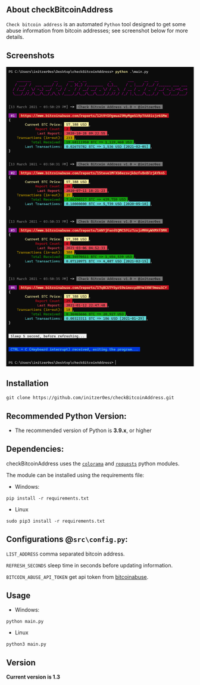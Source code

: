 ## About checkBitcoinAddress

`Check bitcoin address` is an automated `Python` tool designed to get some abuse information from bitcoin addresses; see screenshot below for more details.

## Screenshots

![checkBitcoinAddress](https://raw.githubusercontent.com/initzer0es/checkBitcoinAddress/master/img/screenshot.png "checkBitcoinAddress in action")

## Installation

```
git clone https://github.com/initzer0es/checkBitcoinAddress.git
```

## Recommended Python Version:

- The recommended version of Python is **3.9.x**, or higher

## Dependencies:

checkBitcoinAddress uses the [`colorama`](https://github.com/tartley/colorama) and [`requests`](https://github.com/psf/requests) python modules.

The module can be installed using the requirements file:

- Windows:

```
pip install -r requirements.txt
```

- Linux

```
sudo pip3 install -r requirements.txt
```

## Configurations @`src\config.py`:

`LIST_ADDRESS` comma separated bitcoin address.

`REFRESH_SECONDS` sleep time in seconds before updating information.

`BITCOIN_ABUSE_API_TOKEN` get api token from [bitcoinabuse](https://www.bitcoinabuse.com).

## Usage

- Windows:

```
python main.py
```

- Linux

```
python3 main.py
```

## Version

**Current version is 1.3**
